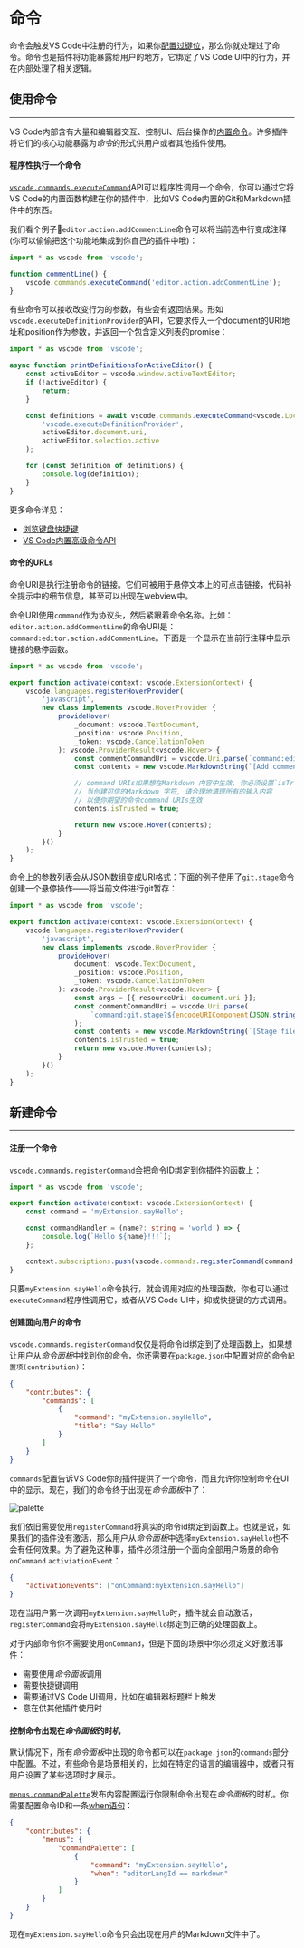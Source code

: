 # 命令

命令会触发VS Code中注册的行为，如果你[配置过键位]()，那么你就处理过了命令。命令也是插件将功能暴露给用户的地方，它绑定了VS Code UI中的行为，并在内部处理了相关逻辑。

## 使用命令
---

VS Code内部含有大量和编辑器交互、控制UI、后台操作的[内置命令]()。许多插件将它们的核心功能暴露为*命令*的形式供用户或者其他插件使用。

#### 程序性执行一个命令

[`vscode.commands.executeCommand`]()API可以程序性调用一个命令，你可以通过它将VS Code的内置函数构建在你的插件中，比如VS Code内置的Git和Markdown插件中的东西。

我们看个例子🌰`editor.action.addCommentLine`命令可以将当前选中行变成注释(你可以偷偷把这个功能地集成到你自己的插件中哦)：
```typescript
import * as vscode from 'vscode';

function commentLine() {
	vscode.commands.executeCommand('editor.action.addCommentLine');
}
```

有些命令可以接收改变行为的参数，有些会有返回结果。形如`vscode.executeDefinitionProvider`的API，它要求传入一个document的URI地址和position作为参数，并返回一个包含定义列表的promise：

```typescript
import * as vscode from 'vscode';

async function printDefinitionsForActiveEditor() {
	const activeEditor = vscode.window.activeTextEditor;
	if (!activeEditor) {
		return;
	}

	const definitions = await vscode.commands.executeCommand<vscode.Location[]>(
		'vscode.executeDefinitionProvider',
		activeEditor.document.uri,
		activeEditor.selection.active
	);

	for (const definition of definitions) {
		console.log(definition);
	}
}
```

更多命令详见：
- [浏览键盘快捷键](https://code.visualstudio.com/docs/getstarted/keybindings)
- [VS Code内置高级命令API]()

#### 命令的URLs

命令URI是执行注册命令的链接。它们可被用于悬停文本上的可点击链接，代码补全提示中的细节信息，甚至可以出现在webview中。

命令URI使用`command`作为协议头，然后紧跟着命令名称。比如：`editor.action.addCommentLine`的命令URI是：`command:editor.action.addCommentLine`。下面是一个显示在当前行注释中显示链接的悬停函数。

```typescript
import * as vscode from 'vscode';

export function activate(context: vscode.ExtensionContext) {
	vscode.languages.registerHoverProvider(
		'javascript',
		new class implements vscode.HoverProvider {
			provideHover(
				_document: vscode.TextDocument,
				_position: vscode.Position,
				_token: vscode.CancellationToken
			): vscode.ProviderResult<vscode.Hover> {
				const commentCommandUri = vscode.Uri.parse(`command:editor.action.addCommentLine`);
				const contents = new vscode.MarkdownString(`[Add comment](${commentCommandUri})`);

				// command URIs如果想在Markdown 内容中生效, 你必须设置`isTrusted`。
				// 当创建可信的Markdown 字符, 请合理地清理所有的输入内容
				// 以便你期望的命令command URIs生效
				contents.isTrusted = true;

				return new vscode.Hover(contents);
			}
		}()
	);
}
```

命令上的参数列表会从JSON数组变成URI格式：下面的例子使用了`git.stage`命令创建一个悬停操作——将当前文件进行git暂存：

```typescript
import * as vscode from 'vscode';

export function activate(context: vscode.ExtensionContext) {
	vscode.languages.registerHoverProvider(
		'javascript',
		new class implements vscode.HoverProvider {
			provideHover(
				document: vscode.TextDocument,
				_position: vscode.Position,
				_token: vscode.CancellationToken
			): vscode.ProviderResult<vscode.Hover> {
				const args = [{ resourceUri: document.uri }];
				const commentCommandUri = vscode.Uri.parse(
					`command:git.stage?${encodeURIComponent(JSON.stringify(args))}`
				);
				const contents = new vscode.MarkdownString(`[Stage file](${commentCommandUri})`);
				contents.isTrusted = true;
				return new vscode.Hover(contents);
			}
		}()
	);
}
```

## 新建命令
---

#### 注册一个命令

[`vscode.commands.registerCommand`]()会把命令ID绑定到你插件的函数上：
```typescript
import * as vscode from 'vscode';

export function activate(context: vscode.ExtensionContext) {
	const command = 'myExtension.sayHello';

	const commandHandler = (name?: string = 'world') => {
		console.log(`Hello ${name}!!!`);
	};

	context.subscriptions.push(vscode.commands.registerCommand(command, commandHandler));
}
```

只要`myExtension.sayHello`命令执行，就会调用对应的处理函数，你也可以通过`executeCommand`程序性调用它，或者从VS Code UI中，抑或快捷键的方式调用。

#### 创建面向用户的命令
`vscode.commands.registerCommand`仅仅是将命令id绑定到了处理函数上，如果想让用户从*命令面板*中找到你的命令，你还需要在`package.json`中配置对应的命令`配置项(contribution)`：
```json
{
	"contributes": {
		"commands": [
			{
				"command": "myExtension.sayHello",
				"title": "Say Hello"
			}
		]
	}
}
```

`commands`配置告诉VS Code你的插件提供了一个命令，而且允许你控制命令在UI中的显示。现在，我们的命令终于出现在*命令面板*中了：

![palette](https://raw.githubusercontent.com/Microsoft/vscode-docs/master/api/extension-guides/images/commands/palette.png)

我们依旧需要使用`registerCommand`将真实的命令id绑定到函数上。也就是说，如果我们的插件没有激活，那么用户从*命令面板*中选择`myExtension.sayHello`也不会有任何效果。为了避免这种事，插件必须注册一个面向全部用户场景的命令`onCommand` `activiationEvent`：
```json
{
	"activationEvents": ["onCommand:myExtension.sayHello"]
}
```
现在当用户第一次调用`myExtension.sayHello`时，插件就会自动激活，`registerCommand`会将`myExtension.sayHello`绑定到正确的处理函数上。

对于内部命令你不需要使用`onCommand`，但是下面的场景中你必须定义好激活事件：
- 需要使用*命令面板*调用
- 需要快捷键调用
- 需要通过VS Code UI调用，比如在编辑器标题栏上触发
- 意在供其他插件使用时

#### 控制命令出现在*命令面板*的时机

默认情况下，所有*命令面板*中出现的命令都可以在`package.json`的`commands`部分中配置。不过，有些命令是场景相关的，比如在特定的语言的编辑器中，或者只有用户设置了某些选项时才展示。

[`menus.commandPalette`]()发布内容配置运行你限制命令出现在*命令面板*的时机。你需要配置命令ID和一条[when语句](https://code.visualstudio.com/docs/getstarted/keybindings#_when-clause-contexts)：
```json
{
	"contributes": {
		"menus": {
			"commandPalette": [
				{
					"command": "myExtension.sayHello",
					"when": "editorLangId == markdown"
				}
			]
		}
	}
}
```

现在`myExtension.sayHello`命令只会出现在用户的Markdown文件中了。